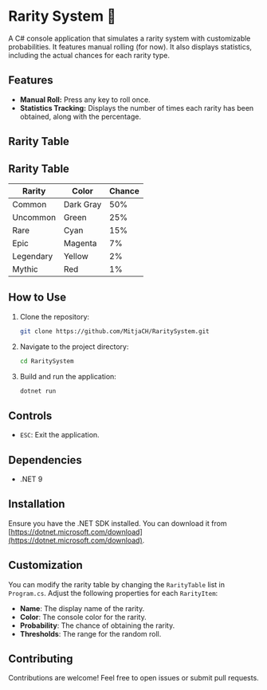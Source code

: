 # Rarity System 🎲

A C# console application that simulates a rarity system with customizable probabilities. It features manual rolling (for now). It also displays statistics, including the actual chances for each rarity type.

## Features
- **Manual Roll:** Press any key to roll once.
- **Statistics Tracking:** Displays the number of times each rarity has been obtained, along with the percentage.

## Rarity Table

## Rarity Table
| Rarity    | Color          | Chance |
|-----------|----------------|--------|
| Common    | Dark Gray      | 50%    |
| Uncommon  | Green          | 25%    |
| Rare      | Cyan           | 15%    |
| Epic      | Magenta        | 7%     |
| Legendary | Yellow         | 2%     |
| Mythic    | Red            | 1%     |

## How to Use

1. Clone the repository:
    ```sh
    git clone https://github.com/MitjaCH/RaritySystem.git
    ```
2. Navigate to the project directory:
    ```sh
    cd RaritySystem
    ```
3. Build and run the application:
    ```sh
    dotnet run
    ```

## Controls
   - `ESC`: Exit the application.

## Dependencies
- .NET 9

## Installation
Ensure you have the .NET SDK installed. You can download it from [https://dotnet.microsoft.com/download](https://dotnet.microsoft.com/download).

## Customization
You can modify the rarity table by changing the `RarityTable` list in `Program.cs`. Adjust the following properties for each `RarityItem`:
- **Name**: The display name of the rarity.
- **Color**: The console color for the rarity.
- **Probability**: The chance of obtaining the rarity.
- **Thresholds**: The range for the random roll.

## Contributing
Contributions are welcome! Feel free to open issues or submit pull requests.
